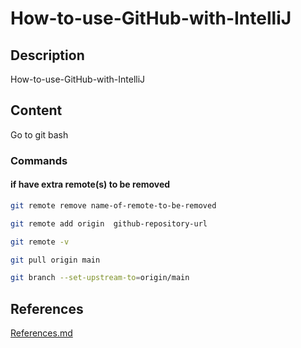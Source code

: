 # How-to-use-GitHub-with-IntelliJ

## Description

How-to-use-GitHub-with-IntelliJ

## Content

Go to git bash

### Commands


#### if have extra remote(s) to be removed

```bash
git remote remove name-of-remote-to-be-removed
```

```bash
git remote add origin  github-repository-url
```

```bash
git remote -v
```

```bash
git pull origin main
```

```bash
git branch --set-upstream-to=origin/main
```

## References

[References.md](/documentation/References.md)
